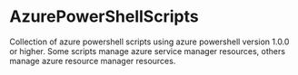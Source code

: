 # AzurePowerShellScripts
Collection of azure powershell scripts using azure powershell version 1.0.0 or higher.
Some scripts manage azure service manager resources, others manage azure resource manager resources.
